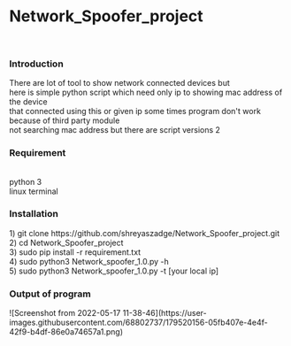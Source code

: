 <h1>Network_Spoofer_project</h1><br>
<h3>Introduction</h3>
There are lot of tool to show network connected devices but  <br>
here is simple python script which need only ip to showing mac address of the device <br>
that connected using this or given ip some times program don't work because of third party module <br>
not searching mac address but there are script versions 2


<h3>Requirement</h3><br>
python 3<br>
linux terminal<br>
<h3>Installation</h3>
1) git clone https://github.com/shreyaszadge/Network_Spoofer_project.git<br>
2) cd Network_Spoofer_project <br>
3) sudo pip install -r requirement.txt<br>
4) sudo python3 Network_spoofer_1.0.py -h<br>
5) sudo python3 Network_spoofer_1.0.py -t [your local ip]<br>
  
<h3> Output of program </h3>
![Screenshot from 2022-05-17 11-38-46](https://user-images.githubusercontent.com/68802737/179520156-05fb407e-4e4f-42f9-b4df-86e0a74657a1.png)

